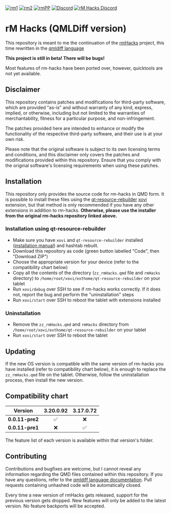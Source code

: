 [![rm1](https://img.shields.io/badge/rM1-supported-green)](https://remarkable.com/shop/all/remarkable-1) [![rm2](https://img.shields.io/badge/rM2-supported-green)](https://remarkable.com/shop/all/remarkable-2) [![rmPP](https://img.shields.io/badge/rMPP-supported-green)](https://remarkable.com/shop/all/remarkable-paper-pro) [![Discord](https://img.shields.io/discord/385916768696139794.svg?label=reMarkable&logo=discord&logoColor=ffffff&color=7389D8&labelColor=6A7EC2)](https://discord.gg/ATqQGfu) [![rM Hacks Discord](https://img.shields.io/discord/1153374327123759104.svg?label=rM%20Hacks&logo=discord&logoColor=ffffff&color=ffb759&labelColor=d99c4c)](https://discord.gg/bgVXW2bchN)

# rM Hacks (QMLDiff version)

This repository is meant to me the continuation of the [rmHacks](https://github.com/mb1986/rm-hacks) project, this time rewritten in the [qmldiff language](https://github.com/asivery/qmldiff)

**This project is still in beta! There will be bugs!**

Most features of rm-hacks have been ported over, however, quicktools are not yet available.

## Disclaimer

This repository contains patches and modifications for third-party software,
which are provided "as-is" and without warranty of any kind, express, implied,
or otherwise, including but not limited to the warranties of merchantability,
fitness for a particular purpose, and non-infringement.

The patches provided here are intended to enhance or modify the functionality of
the respective third-party software, and their use is at your own risk.

Please note that the original software is subject to its own licensing terms
and conditions, and this disclaimer only covers the patches and modifications
provided within this repository. Ensure that you comply with the original
software's licensing requirements when using these patches.

## Installation

This repository only provides the source code for rm-hacks in QMD form.
It is possible to install these files using the [qt-resource-rebuilder](https://github.com/asivery/rm-xovi-extensions/tree/master/qt-resource-rebuilder) [xovi](https://github.com/asivery/xovi) extension,
but that method is only recommended if you have any other extensions in addition
to rm-hacks.
**Otherwise, please use the installer from the original rm-hacks repository linked above.**

### Installation using qt-resource-rebuilder

- Make sure you have `xovi` and `qt-resource-rebuilder` installed ([installation manual](https://github.com/asivery/rm-xovi-extensions/blob/master/INSTALL.MD)) and hashtab rebuilt.
- Download this repository as code (green button labelled "Code", then "Download ZIP")
- Choose the appropriate version for your device (refer to the compatibility chart below)
- Copy all the contents of the directory (`zz_rmHacks.qmd` file and `rmHacks` directory) to `/home/root/xovi/exthome/qt-resource-rebuilder` on your tablet
- Run `xovi/debug` over SSH to see if rm-hacks works correctly. If it does not, report the bug and perform the "uninstallation" steps 
- Run `xovi/start` over SSH to reboot the tablet with extensions installed

### Uninstallation

- Remove the `zz_rmHacks.qmd` and `rmHacks` directory from `/home/root/xovi/exthome/qt-resource-rebuilder` on your tablet
- Run `xovi/start` over SSH to reboot the tablet

## Updating

If the new OS version is compatible with the same version of rm-hacks you have installed (refer to compatibility chart below), it is enough to replace the `zz_rmHacks.qmd` file on the tablet. Otherwise, follow the uninstallation process, then install the new version.

## Compatibility chart
| Version       |      3.20.0.92    |      3.17.0.72    |
|  :---:        |       :---:       |       :---:       |
|**0.0.11-pre2**|:white_check_mark: |        :x:        |
|**0.0.11-pre1**|        :x:        |:white_check_mark: |

The feature list of each version is available within that version's folder.

## Contributing

Contributions and bugfixes are welcome, but I cannot reveal any information regarding the QMD files contained within this repository.
If you have any questions, refer to the [qmldiff language documentation](https://github.com/asivery/qmldiff).
Pull requests containing unhashed code will be automatically closed.

Every time a new version of rmHacks gets released, support for the previous version gets dropped. New features will only be added to the latest version. No feature backports will be accepted.
